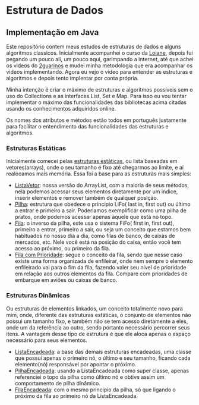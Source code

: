 # Estrutura de Dados
## Implementação em Java
Este repositório contem meus estudos de estruturas de dados e alguns algoritmos classicos. Inicialmente acompanhei o 
curso da [Loiane](https://github.com/loiane/loiane), depois fui pegando um pouco ali, um pouco aqui, garimpando a 
internet, até que achei os videos do [2guarinos](https://www.youtube.com/@2guarinos/about) e mudei minha metodologia que era 
acompanhar os videos implementando. Agora eu vejo o video para entender as estruturas e algoritmos e depois tento 
implentar por conta própria.

Minha intenção é criar o máximo de estruturas e algoritmos possíveis sem o uso do Collections e as interfaces List, Set 
e Map. Para isso eu vou tentar implementar o máximo das funcionalidades das bibliotecas acima citadas usando os conhecimentos 
adquiridos online.

Os nomes dos atributos e métodos estão todos em português justamente para facilitar o entendimento das funcionalidades das
estruturas e algoritmos.

### Estruturas Estáticas
Inicialmente comecei pelas [estruturas estáticas](src/estruturadados/lista/EstruturaEstatica.java), ou lista baseadas em vetores(arrays), onde o seu tamanho é fixo até chegarmos ao limite, e aí realocamos mais memória. Essa foi a base para as estruturas mais simples:
- [ListaVetor](src/estruturadados/lista/ListaVetor.java): nossa versão do ArrayList, com a maioria de seus métodos, nela podemos acessar seus elementos diretamente por um indice, inserir elementos e remover também de qualquer posição.
- [Pilha](src/estruturadados/pilha/Pilha.java): estrutura que obedece o príncipio LiFo( last in, first out) ou último a entrar e primeiro a sair. Poderiamos exemplificar como uma pilha de pratos, onde podemos acessar apenas àquele que está no topo.
- [Fila](src/estruturadados/fila/Fila.java): o inverso da pilha, este usa o sistema FiFo( first in, first out), primeiro a entrar, primeiro a sair, ou seja um conceito que estamos bem habituados no nosso dia a dia, como filas de banco, de caixas de mercados, etc. Nele você está na posição do caixa, então você tem acesso ao próximo, ou primeiro da fila.
- [Fila com Prioridade](src/estruturadados/fila/FilaComPrioridade.java): segue o conceito da fila, sendo que nesse caso existe uma forma organizada de enfileirar, onde nem sempre o elemento enfileirado vai para o fim da fila, fazendo valer seu nível de prioridade em relação aos outros elementos da fila. Compare com prioridades de embarque em aviões ou caixas de banco.

### Estruturas Dinâmicas
Ou estruturas de elementos linkados, um conceito totalmente novo para mim, onde, diferente das estruturas estáticas, o conjunto de elementos não possui um tamanho fixo, e também não se tem acesso diretamente a eles, onde um da referência ao outro, sendo portanto necessário percorrer seus itens. A vantagem desse tipo de estrutura é que ele aloca apenas o espaço necessário para seus elementos.
- [ListaEncadeada](src/estruturadados/lista/ListaEncadeada.java): a base das demais estruturas encadeadas, uma classe que possui apenas o primeiro nó, o último e seu tamanho, ficando cada elemento(nó) responsável por apontar o próximo.
- [PilhaEncadeada](src/estruturadados/pilha/PilhaEncadeada.java): usando a ListaEncadeada como super classe, apenas referenciei o topo da pilha como último nó e obtive assim um comportamento de pilha dinâmico.
- [FilaEncadeada](src/estruturadados/fila/FilaEncadeada.java): com o mesmo principio da pilha, só que ligando o próximo da fila ao primeiro nó da ListaEncadeada.
